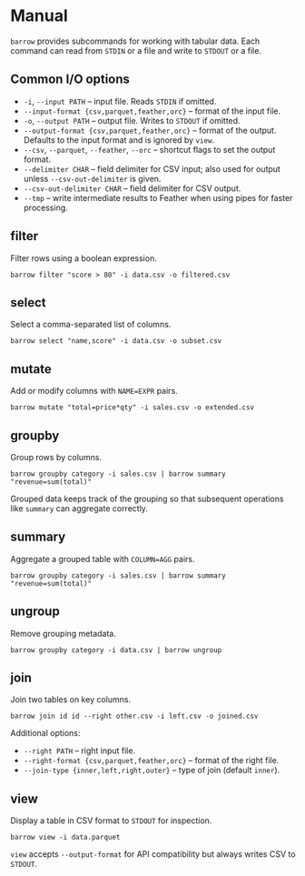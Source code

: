 # Manual

`barrow` provides subcommands for working with tabular data. Each command can read from `STDIN` or a file and write to `STDOUT` or a file.

## Common I/O options

- `-i`, `--input PATH` – input file. Reads `STDIN` if omitted.
- `--input-format {csv,parquet,feather,orc}` – format of the input file.
- `-o`, `--output PATH` – output file. Writes to `STDOUT` if omitted.
- `--output-format {csv,parquet,feather,orc}` – format of the output. Defaults to the input format and is ignored by `view`.
- `--csv`, `--parquet`, `--feather`, `--orc` – shortcut flags to set the output format.
- `--delimiter CHAR` – field delimiter for CSV input; also used for output unless `--csv-out-delimiter` is given.
- `--csv-out-delimiter CHAR` – field delimiter for CSV output.
- `--tmp` – write intermediate results to Feather when using pipes for faster processing.

## filter
Filter rows using a boolean expression.

```
barrow filter "score > 80" -i data.csv -o filtered.csv
```

## select
Select a comma-separated list of columns.

```
barrow select "name,score" -i data.csv -o subset.csv
```

## mutate
Add or modify columns with `NAME=EXPR` pairs.

```
barrow mutate "total=price*qty" -i sales.csv -o extended.csv
```

## groupby
Group rows by columns.

```
barrow groupby category -i sales.csv | barrow summary "revenue=sum(total)"
```

Grouped data keeps track of the grouping so that subsequent operations like `summary` can aggregate correctly.

## summary
Aggregate a grouped table with `COLUMN=AGG` pairs.

```
barrow groupby category -i sales.csv | barrow summary "revenue=sum(total)"
```

## ungroup
Remove grouping metadata.

```
barrow groupby category -i data.csv | barrow ungroup
```

## join
Join two tables on key columns.

```
barrow join id id --right other.csv -i left.csv -o joined.csv
```

Additional options:

- `--right PATH` – right input file.
- `--right-format {csv,parquet,feather,orc}` – format of the right file.
- `--join-type {inner,left,right,outer}` – type of join (default `inner`).

## view
Display a table in CSV format to `STDOUT` for inspection.

```
barrow view -i data.parquet
```

`view` accepts `--output-format` for API compatibility but always writes CSV to `STDOUT`.
